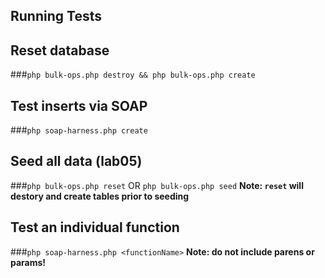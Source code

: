 Running Tests
-------------

## Reset database
###``php bulk-ops.php destroy && php bulk-ops.php create``

## Test inserts via SOAP
###``php soap-harness.php create``

## Seed all data (lab05)
###``php bulk-ops.php reset`` OR ``php bulk-ops.php seed``
**Note: ``reset`` will destory and create tables prior to seeding**

## Test an individual function
###``php soap-harness.php <functionName>``
**Note: do not include parens or params!**
